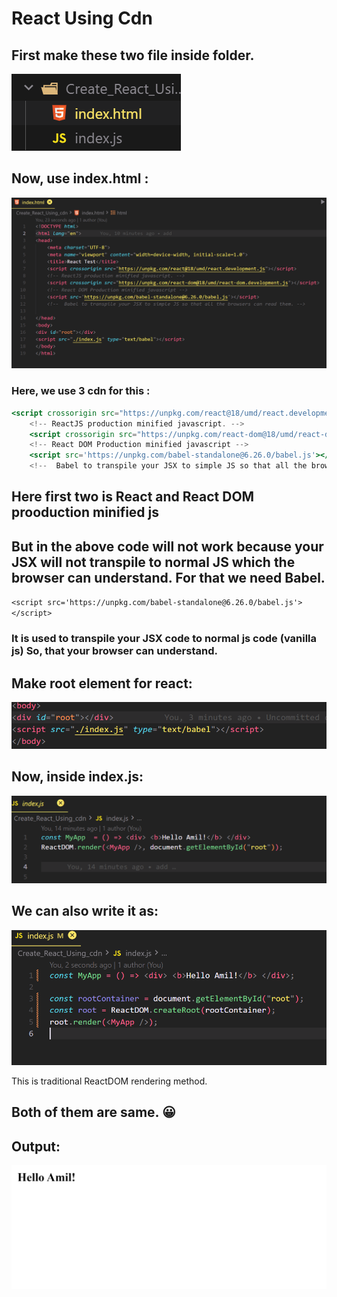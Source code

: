 # React Using Cdn

## First make these two file inside folder.

![Untitled](React%20Using%20Cdn%208cfc102c1f544252b3a06400beb6a6e0/Untitled.png)

## Now, use index.html :

![Untitled](React%20Using%20Cdn%208cfc102c1f544252b3a06400beb6a6e0/Untitled%201.png)

### Here, we use 3 cdn for this :

```jsx
<script crossorigin src="https://unpkg.com/react@18/umd/react.development.js"></script>
    <!-- ReactJS production minified javascript. -->
    <script crossorigin src="https://unpkg.com/react-dom@18/umd/react-dom.development.js"></script>
    <!-- React DOM Production minified javascript -->
    <script src='https://unpkg.com/babel-standalone@6.26.0/babel.js'></script>
    <!--  Babel to transpile your JSX to simple JS so that all the browsers can read them. -->
```

## Here first two is React and React DOM prooduction minified js

## But in the above code will not work because your JSX will not transpile to normal JS which the browser can understand. For that we need Babel.

 `<script src='https://unpkg.com/babel-standalone@6.26.0/babel.js'></script>`

### It is used to transpile your JSX code to normal js code (vanilla js) So, that your browser can understand.

## Make root element for react:

![Untitled](React%20Using%20Cdn%208cfc102c1f544252b3a06400beb6a6e0/Untitled%202.png)

## Now, inside index.js:

![Untitled](React%20Using%20Cdn%208cfc102c1f544252b3a06400beb6a6e0/Untitled%203.png)

## We can also write it as:

![Untitled](React%20Using%20Cdn%208cfc102c1f544252b3a06400beb6a6e0/Untitled%204.png)

This is traditional ReactDOM rendering method.

## Both of them are same. 😀

## Output:

![Untitled](React%20Using%20Cdn%208cfc102c1f544252b3a06400beb6a6e0/Untitled%205.png)